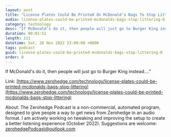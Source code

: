 ```yaml
---
layout: post
title: "License Plates Could Be Printed On McDonald's Bags To Stop Littering"
audio: license-plates-could-be-printed-mcdonalds-bags-stop-littering-0
category: technology
desc: "If McDonald's do it, then people will just go to Burger King instead....&quot; "
duration: 00:01:51
length: 111
datetime: Sat, 26 Nov 2022 23:00:00 +0000
tags: podcast
guid: license-plates-could-be-printed-mcdonalds-bags-stop-littering-0
order: 0
---
```

If McDonald's do it, then people will just go to Burger King instead....&quot; 

Link: [https://www.zerohedge.com/technology/license-plates-could-be-printed-mcdonalds-bags-stop-littering](https://www.zerohedge.com/technology/license-plates-could-be-printed-mcdonalds-bags-stop-littering)

About: The Zerohedge Podcast is a non-commercial, automated program, designed to give people a way to get news from Zerohedge in an audio format.  I am actively working on tweaking and improving the setup to create a better listening experience (October 2022).  Suggestions are welcome: [zerohedgePodcast@outlook.com](mailto:zerohedgePodcast@outlook.com)